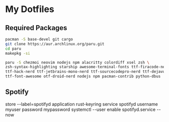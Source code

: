 # My Dotfiles

## Required Packages
```bash
pacman -S base-devel git cargo
git clone https://aur.archlinux.org/paru.git
cd paru
makepkg -si
```

```bash
paru -S chezmoi neovim nodejs npm alacritty colordiff xsel zsh \
zsh-syntax-highlighting starship awesome-terminal-fonts ttf-firacode-nerd \
ttf-hack-nerd ttf-jetbrains-mono-nerd ttf-sourcecodepro-nerd ttf-dejavu-nerd \
ttf-font-awesome otf-droid-nerd nodejs npm pacman-contrib python-dbus
```

## Spotify
store --label=spotifyd application rust-keyring service spotifyd username myuser password mypassword
systemctl --user enable spotifyd.service --now
